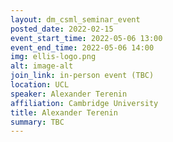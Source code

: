 ```yaml
---
layout: dm_csml_seminar_event
posted_date: 2022-02-15
event_start_time: 2022-05-06 13:00
event_end_time: 2022-05-06 14:00
img: ellis-logo.png
alt: image-alt
join_link: in-person event (TBC)
location: UCL
speaker: Alexander Terenin
affiliation: Cambridge University
title: Alexander Terenin
summary: TBC
---
```

